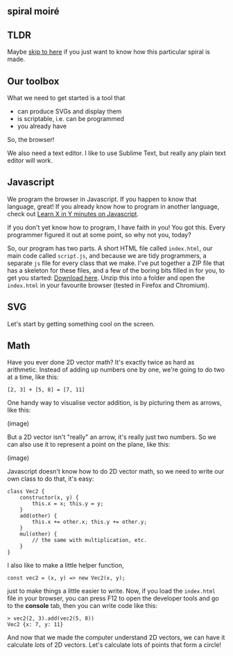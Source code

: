 ## spiral moiré

## TLDR

Maybe [skip to here](#skip) if you just want to know how this particular spiral is made. 

## Our toolbox

What we need to get started is a tool that

* can produce SVGs and display them
* is scriptable, i.e. can be programmed
* you already have

So, the browser!

We also need a text editor. I like to use Sublime Text, but really any plain text editor will work.

## Javascript

We program the browser in Javascript. If you happen to know that language, great! If you already know how to program in another language, check out [Learn X in Y minutes on Javascript](https://learnxinyminutes.com/docs/javascript/).

If you don't yet know how to program, I have faith in you! You got this. Every programmer figured it out at some point, so why not you, today?

So, our program has two parts. A short HTML file called `index.html`, our main code called `script.js`, and because we are tidy programmers, a separate `js` file for every class that we make. I've put together a ZIP file that has a skeleton for these files, and a few of the boring bits filled in for you, to get you started: [Download here](spiral.zip). Unzip this into a folder and open the `index.html` in your favourite browser (tested in Firefox and Chromium).

## SVG

Let's start by getting something cool on the screen. 

## Math

Have you ever done 2D vector math? It's exactly twice as hard as arithmetic. Instead of adding up numbers one by one, we're going to do two at a time, like this:

    [2, 3] + [5, 8] = [7, 11]

One handy way to visualise vector addition, is by picturing them as arrows, like this:

(image)

But a 2D vector isn't "really" an arrow, it's really just two numbers. So we can also use it to represent a point on the plane, like this:

(image)

Javascript doesn't know how to do 2D vector math, so we need to write our own class to do that, it's easy:

    class Vec2 {
        constructor(x, y) {
            this.x = x; this.y = y;
        }
        add(other) {
            this.x += other.x; this.y += other.y;
        }
        mul(other) { 
            // the same with multiplication, etc.
        }
    }

I also like to make a little helper function, 

    const vec2 = (x, y) => new Vec2(x, y);

just to make things a little easier to write. Now, if you load the `index.html` file in your browser, you can press F12 to open the developer tools and go to the __console__ tab, then you can write code like this:

    > vec2(2, 3).add(vec2(5, 8))
    Vec2 {x: 7, y: 11}

And now that we made the computer understand 2D vectors, we can have it calculate *lots* of 2D vectors. Let's calculate lots of points that form a circle!

    



